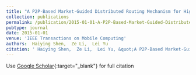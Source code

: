 ```yaml
---
title: "A P2P-Based Market-Guided Distributed Routing Mechanism for High-Throughput Hybrid Wireless Networks"
collection: publications
permalink: /publication/2015-01-01-A-P2P-Based-Market-Guided-Distributed-Routing-Mechanism-for-High-Throughput-Hybrid-Wireless-Networks
pubtype: journal
date: 2015-01-01
venue: 'IEEE Transactions on Mobile Computing'
authors:  Haiying Shen,  Ze Li,  Lei Yu
citation: ' Haiying Shen,  Ze Li,  Lei Yu, &quot;A P2P-Based Market-Guided Distributed Routing Mechanism for High-Throughput Hybrid Wireless Networks.&quot; IEEE Transactions on Mobile Computing, 2015.'
---
```

Use [Google Scholar](https://scholar.google.com/scholar?q=A+P2P+Based+Market+Guided+Distributed+Routing+Mechanism+for+High+Throughput+Hybrid+Wireless+Networks){:target="_blank"} for full citation